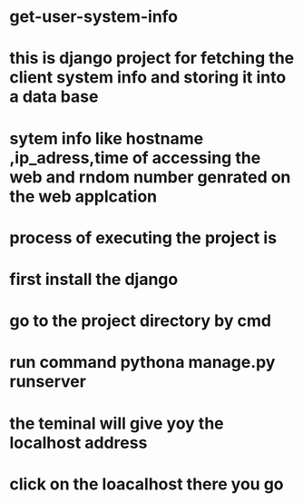 # get-user-system-info
# this is django project for fetching the client system info and storing it into a data base 
# sytem info like hostname ,ip_adress,time of accessing the web and rndom number genrated on the web applcation
# process of executing the project is
# first install the django
# go to the project directory by cmd
# run command pythona manage.py runserver
# the teminal will give yoy the localhost address 
# click on the loacalhost there you go
